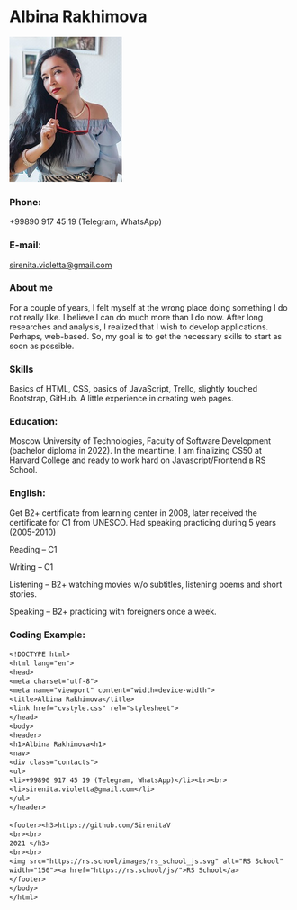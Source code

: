 # Albina Rakhimova

![Albina Rakhimova CV](./photo_cv.jpg "Albina Rakhimova")
### Phone:
+99890 917 45 19 (Telegram, WhatsApp)
### E-mail:
sirenita.violetta@gmail.com

### About me
For a couple of years, I felt myself at the wrong place doing something I do not really like. 
I believe I can do much more than I do now. After long researches and analysis, I realized that I wish to develop applications. 
Perhaps, web-based. So, my goal is to get the necessary skills to start as soon as possible.

### Skills 
Basics of HTML, CSS, basics of JavaScript, Trello, slightly touched Bootstrap, GitHub. A little experience in creating web pages.

### Education: 
Moscow University of Technologies, Faculty of Software Development (bachelor diploma in 2022). 
In the meantime, I am finalizing CS50 at Harvard College and ready to work hard on Javascript/Frontend в RS School.

### English: 
Get B2+ certificate from learning center in 2008, later received the certificate for С1 from UNESCO. Had speaking practicing during 5 years (2005-2010)

Reading – C1

Writing – C1

Listening – B2+ watching movies w/o subtitles, listening poems and short stories.

Speaking – B2+ practicing with foreigners once a week.


### Coding Example:
```
<!DOCTYPE html>
<html lang="en">
<head>
<meta charset="utf-8">
<meta name="viewport" content="width=device-width">
<title>Albina Rakhimova</title>
<link href="cvstyle.css" rel="stylesheet">
</head>
<body>
<header>
<h1>Albina Rakhimova<h1>
<nav>
<div class="contacts">
<ul>
<li>+99890 917 45 19 (Telegram, WhatsApp)</li><br><br>
<li>sirenita.violetta@gmail.com</li>
</ul>
</header>

<footer><h3>https://github.com/SirenitaV 
<br><br>
2021 </h3>
<br><br>
<img src="https://rs.school/images/rs_school_js.svg" alt="RS School" width="150"><a href="https://rs.school/js/">RS School</a>
</footer>
</body>
</html>
```
